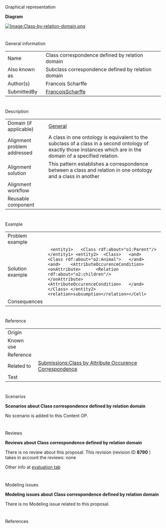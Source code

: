 # 

 Graphical representation



__Diagram__ 





[![Image:Class-by-relation-domain.png](../images/b/b4/Class-by-relation-domain.png)](../Image/Class-by-relation-domain.png "Image:Class-by-relation-domain.png")





# 

 General information




|  |  |
| --- | --- |
|  Name  |  Class correspondence defined by relation domain  |
|  Also known as  |  Subclass correspondence defined by relation domain  |
|  Author(s)  |  Francois Scharffe  |
|  SubmittedBy  | [FrancoisScharffe](../User/FrancoisScharffe "User:FrancoisScharffe")  |



  





# 

 Description




|  |  |
| --- | --- |
|  Domain (if applicable)  | [General](http://ontologydesignpatterns.org/wiki/index.php?title=General&action=edit&redlink=1 "General (not yet written)")  |
|  Alignment problem addressed  |  A class in one ontology is equivalent to the subclass of a class in a second ontology of exactly those instances which are in the domain of a specified relation.  |
|  Alignment solution  |  This pattern establishes a correspondence between a class and relation in one ontology and a class in another  |
|  Alignment workflow  |  |
|  Reusable component  |  |



  





# 

 Example




|  |  |
| --- | --- |
|  Problem example  |  |
|  Solution example  |  <Cell> ``` <entity1>   <Class rdf:about="o1:Parent"/> </entity1> <entity2>  <Class>   <and>    <Class rdf:about="o2:Animal">   </and>   <and>    <AttributeOccurenceCondition>     <onAttribute>      <Relation rdf:about="o2:children"/>     </onAttribute>    <AttributeOccurenceCondition>   </and>  </Class> </entity2> <relation>subsumption</relation></Cell>``` |
|  Consequences  |  |



  





# 

 Reference




|  |  |
| --- | --- |
|  Origin  |  |
|  Known use  |  |
|  Reference  |  |
|  Related to  | [Submissions:Class by Attribute Occurence Correspondence](http://ontologydesignpatterns.org/wiki/index.php?title=Submissions:Class_by_Attribute_Occurence_Correspondence&action=edit&redlink=1 "Submissions:Class by Attribute Occurence Correspondence (not yet written)")  |
|  Test  |  |



  





# 

 Scenarios




__Scenarios about Class correspondence defined by relation domain__ 


 No scenario is added to this Content OP.
 




# 

 Reviews




__Reviews about Class correspondence defined by relation domain__ 


 There is no review about this proposal.
This revision (revision ID
 __8790__ 
 ) takes in account the reviews: none
 



 Other info at
 [evaluation tab](http://ontologydesignpatterns.org/wiki/index.php?title=Submissions:Class_correspondence_defined_by_relation_domain&action=evaluation "http://ontologydesignpatterns.org/wiki/index.php?title=Submissions:Class_correspondence_defined_by_relation_domain&action=evaluation") 





  





# 

 Modeling issues




__Modeling issues about Class correspondence defined by relation domain__ 


 There is no Modeling issue related to this proposal.
 




  





# 

 References